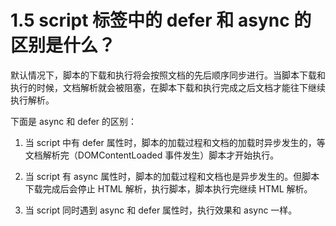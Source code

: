 # 1.5 script 标签中的 defer 和 async 的区别是什么？

默认情况下，脚本的下载和执行将会按照文档的先后顺序同步进行。当脚本下载和执行的时候，文档解析就会被阻塞，在脚本下载和执行完成之后文档才能往下继续执行解析。

下面是 async 和 defer 的区别：

1. 当 script 中有 defer 属性时，脚本的加载过程和文档的加载时异步发生的，等文档解析完（DOMContentLoaded 事件发生）脚本才开始执行。

2. 当 script 有 async 属性时，脚本的加载过程和文档也是异步发生的。但脚本下载完成后会停止 HTML 解析，执行脚本，脚本执行完继续 HTML 解析。

3. 当 script 同时遇到 async 和 defer 属性时，执行效果和 async 一样。
